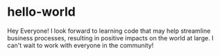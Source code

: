 # hello-world
Hey Everyone! I look forward to learning code that may help streamline business processes, resulting in positive impacts on the world at large. I can't wait to work with everyone in the community!

